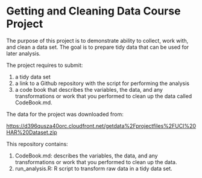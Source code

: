 # Getting and Cleaning Data Course Project

The purpose of this project is to demonstrate ability to collect, work 
with, and clean a data set. The goal is to prepare tidy data that can be used 
for later analysis.

The project requires to submit:
1. a tidy data set
2. a link to a Github repository with the script for performing the analysis
3. a code book that describes the variables, the data, and any transformations
or work that you performed to clean up the data called CodeBook.md.

The data for the project was downloaded from:

https://d396qusza40orc.cloudfront.net/getdata%2Fprojectfiles%2FUCI%20HAR%20Dataset.zip

This repository contains:
1. CodeBook.md: describes the variables, the data, and any transformations or work that you performed to clean up the data.
2. run_analysis.R: R script to transform raw data in a tidy data set.

